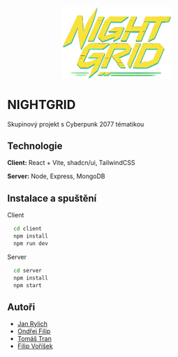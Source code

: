 <div align="center">
<img width="50%" src="https://github.com/ondrejfilip1/skupinovy-projekt-2025/blob/main/client/src/assets/logo.png?raw=true">
</div>

# NIGHTGRID

Skupinový projekt s Cyberpunk 2077 tématikou

## Technologie

**Client:** React + Vite, shadcn/ui, TailwindCSS

**Server:** Node, Express, MongoDB

## Instalace a spuštění

Client

```bash
  cd client
  npm install
  npm run dev
```
Server

```bash
  cd server
  npm install
  npm start
```

## Autoři

- [Jan Rylich](https://github.com/DoubleBlackFox)
- [Ondřej Filip](https://github.com/ondrejfilip1)
- [Tomáš Tran](https://github.com/Hurmex)
- [Filip Voříšek](https://github.com/FiLlInnnn)

